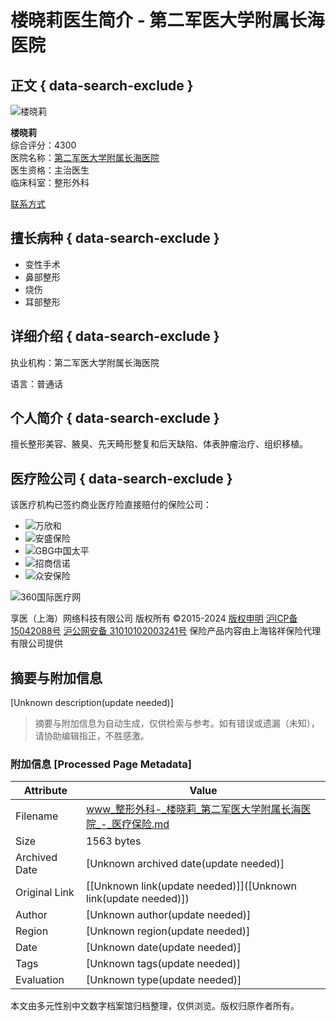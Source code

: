 # 楼晓莉医生简介 - 第二军医大学附属长海医院

## 正文 { data-search-exclude }


![楼晓莉](data/images/1440417705022438263.jpg)

**楼晓莉**  
综合评分：4300  
医院名称：[第二军医大学附属长海医院](hospital-980.html)  
医生资格：主治医生  
临床科室：整形外科  

[联系方式](javascript:;)

## 擅长病种 { data-search-exclude }
- 变性手术
- 鼻部整形
- 烧伤
- 耳部整形

## 详细介绍 { data-search-exclude }
执业机构：第二军医大学附属长海医院  

语言：普通话

## 个人简介 { data-search-exclude }
擅长整形美容、腋臭、先天畸形整复和后天缺陷、体表肿瘤治疗、组织移植。

## 医疗险公司 { data-search-exclude }
该医疗机构已签约商业医疗险直接赔付的保险公司：
- ![万欣和](https://www.360worldcare.com/data/images/1530114377897317165.png)
- ![安盛保险](https://www.360worldcare.com/data/images/1594034083569673882.png)
- ![GBG中国太平](https://www.360worldcare.com/data/images/1530111977720782423.png)
- ![招商信诺](https://www.360worldcare.com/data/images/1530114540226154926.png)
- ![众安保险](https://www.360worldcare.com/data/images/1530111270441488886.png)

![360国际医疗网](themes/default/images/watermark.png)

享医（上海）网络科技有限公司 版权所有 ©2015-2024 [版权申明](intro.php?id=2 "版权申明") [沪ICP备15042088号](http://beian.miit.gov.cn) [沪公网安备 31010102003241号](http://www.beian.gov.cn/portal/registerSystemInfo) 保险产品内容由上海铭祥保险代理有限公司提供
<!-- tcd_original_link https://www.360worldcare.com/physician-130960.html -->


## 摘要与附加信息

<!-- tcd_abstract -->
[Unknown description(update needed)]
<!-- tcd_abstract_end -->

> 摘要与附加信息为自动生成，仅供检索与参考。如有错误或遗漏（未知），请协助编辑指正，不胜感激。

### 附加信息 [Processed Page Metadata]

| Attribute       | Value                                  |
|-----------------|----------------------------------------|
| Filename        | www_整形外科-_楼晓莉_第二军医大学附属长海医院_-_医疗保险.md                             |
| Size            | 1563 bytes                           |
| Archived Date   | [Unknown archived date(update needed)]                             |
| Original Link   | [[Unknown link(update needed)]]([Unknown link(update needed)])                       |
| Author          | [Unknown author(update needed)]                               |
| Region          | [Unknown region(update needed)]                               |
| Date            | [Unknown date(update needed)]                                 |
| Tags            | [Unknown tags(update needed)]                                 |
| Evaluation            | [Unknown type(update needed)]                                 |
<!-- tcd_table_end -->

本文由多元性别中文数字档案馆归档整理，仅供浏览。版权归原作者所有。
